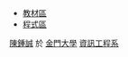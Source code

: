 * [教材區](https://github.com/cccnqu/ccc/wiki/course.md)
* [程式區](https://github.com/cccnqu/ccc/)

<footer>
  <a href="https://github.com/cccnqu/ccc/wiki/ccc.md">陳鍾誠</a> 於 <a href="http://www.nqu.edu.tw/">金門大學</a> <a href="http://www.nqu.edu.tw/educsie/index.php">資訊工程系</a>
</footer>
